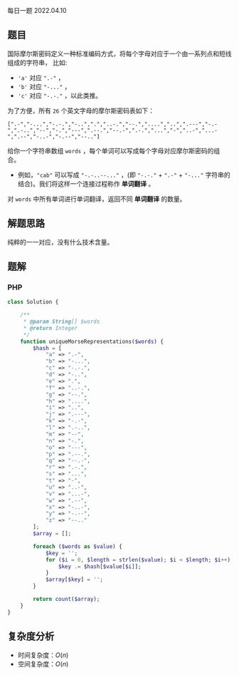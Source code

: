 每日一题 2022.04.10

## 题目

国际摩尔斯密码定义一种标准编码方式，将每个字母对应于一个由一系列点和短线组成的字符串， 比如:

- `'a'` 对应 `".-"` ，
- `'b'` 对应 `"-..."` ，
- `'c'` 对应 `"-.-."` ，以此类推。

为了方便，所有 `26` 个英文字母的摩尔斯密码表如下：

```
[".-","-...","-.-.","-..",".","..-.","--.","....","..",".---","-.-",".-..","--","-.","---",".--.","--.-",".-.","...","-","..-","...-",".--","-..-","-.--","--.."]
```

给你一个字符串数组 `words` ，每个单词可以写成每个字母对应摩尔斯密码的组合。

- 例如，`"cab"` 可以写成 `"-.-..--..."` ，(即 `"-.-."` + `".-"` + `"-..."` 字符串的结合)。我们将这样一个连接过程称作 **单词翻译** 。

对 `words` 中所有单词进行单词翻译，返回不同 **单词翻译** 的数量。

## 解题思路

纯粹的一一对应，没有什么技术含量。

## 题解

### PHP

```PHP
class Solution {

    /**
     * @param String[] $words
     * @return Integer
     */
    function uniqueMorseRepresentations($words) {
        $hash = [
            "a" => ".-",
            "b" => "-...",
            "c" => "-.-.",
            "d" => "-..",
            "e" => ".",
            "f" => "..-.",
            "g" => "--.",
            "h" => "....",
            "i" => "..",
            "j" => ".---",
            "k" => "-.-",
            "l" => ".-..",
            "m" => "--",
            "n" => "-.",
            "o" => "---",
            "p" => ".--.",
            "q" => "--.-",
            "r" => ".-.",
            "s" => "...",
            "t" => "-",
            "u" => "..-",
            "v" => "...-",
            "w" => ".--",
            "x" => "-..-",
            "y" => "-.--",
            "z" => "--.."
        ];
        $array = [];

        foreach ($words as $value) {
            $key = '';
            for ($i = 0, $length = strlen($value); $i < $length; $i++) {
                $key .= $hash[$value[$i]];
            }
            $array[$key] = '';
        }

        return count($array);
    }
}
```

## 复杂度分析

- 时间复杂度：$O(n)$
- 空间复杂度：$O(n)$
